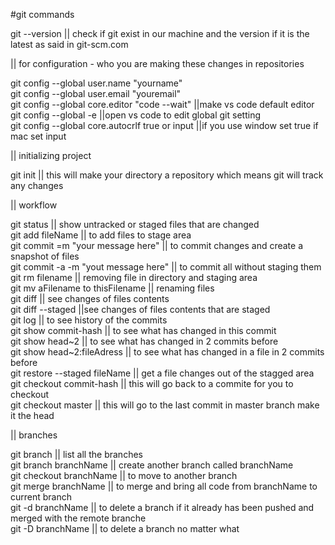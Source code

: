 #git commands

git --version || check if git exist in our machine and the version if it is the latest as said in git-scm.com  

|| for configuration - who you are making these changes in repositories  

git config --global user.name "yourname"  
git config --global user.email "youremail"  
git config --global core.editor "code --wait" ||make vs code default editor  
git config --global -e ||open vs code to edit global git setting  
git config --global core.autocrlf true or input ||if you use window set true if mac set input  

|| initializing project  

git init || this will make your directory a repository which means git will track any changes  

|| workflow  

git status || show untracked or staged files that are changed  
git add fileName || to add files to stage area  
git commit =m "your message here" || to commit changes and create a snapshot of files  
git commit -a -m "yout message here" || to commit all without staging them   
git rm filename || removing file in directory and staging area  
git mv aFilename to thisFilename || renaming files  
git diff || see changes of files contents  
git diff --staged ||see changes of files contents that are staged  
git log || to see history of the commits  
git show commit-hash || to see what has changed in this commit  
git show head~2 || to see what has changed in 2 commits before  
git show head~2:fileAdress || to see what has changed in a file in 2 commits before  
git restore --staged fileName || get a file changes out of the stagged area  
git checkout commit-hash || this will go back to a commite for you to checkout  
git checkout master || this will go to the last commit in master branch make it the head  

|| branches  

git branch || list all the branches  
git branch branchName || create another branch called branchName  
git checkout branchName || to move to another branch  
git merge branchName || to merge and bring all code from branchName to current branch  
git -d branchName || to delete a branch if it already has been pushed and merged with the remote branche  
git -D branchName || to delete a branch no matter what  
 
